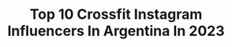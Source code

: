 ---
title: Top 10 Crossfit Instagram Influencers In Argentina In 2023
description: >-
  Find top crossfit Instagram influencers in Argentina in 2023. Most popular hashtags: #crossfit #fitness #fitnessgirl.
platform: Instagram
hits: 54
text_top: Identify the best Instagram accounts on inBeat.
text_bottom: Our platform aggregates 54 Instagram influencers like this in Argentina for you to connect with.
profiles:
  - username: "felixgomezactor"
    fullname: >-
      Félix Gómez
    bio: >-
      Rodando "Señor, dame paciencia"... 🎥 Actor 🎬 crossfitero🏋️ y amante de la Naturaleza🌲 contratacion@thinketers.com
    location: "Argentina"
    followers: 210481
    engagement: 619
    commentsToLikes: 0.023919
    id: ck6tulrquh2bu0j71hqje0jp2
    verified: true
    hashtags: "#tramuntana, #lacazatramuntana, #mylife, #moodoftheday"
  - username: "lolanoe.x"
    fullname: >-
      lola 🌹🌹
    bio: >-
      20☀️ Crossfit. 1st Fittest Teen in Argentina '18 🇦🇷 @amrap_cf @full.fitness.ok @bluedemonar
    location: "Argentina"
    followers: 16308
    engagement: 1269
    commentsToLikes: 0.009513
    id: ck8sz3wfan2lo0j78013kt74c
    verified: false
    hashtags: "#fitnessmotivation, #fitnessgirl, #fitness, #crossfit"
  - username: "inesmartinezok"
    fullname: >-
      A. Inés Martínez
    bio: >-
      🇺🇾 Presentadora deportes @subrayadouy - Canal 10 ⚽️🏀🏈🎾 Conductora 📺 marcafemeninauy - @directvsports ᖇOᑕᕼEᑎᔕE ☀️🌊 Crossfitera🏋🏻‍♀️ Twitter👇🏻
    location: "Argentina"
    followers: 45061
    engagement: 248
    commentsToLikes: 0.028921
    id: ckf5ojcz32hbr0j23e8520g34
    verified: false
    hashtags: "#flamengo, #bclamericas, #quimsa, #pinkteam"
  - username: "florfourcade_"
    fullname: >-
      Florencia Fourcade
    bio: >-
      • CrossFit • @reebokargentina • @bornprimitive • Personal Trainer • Model • 👉🏼 Planes de entrenamiento a Distancia. 📍Buenos Aires, Argentina
    location: "Argentina"
    followers: 64787
    engagement: 260
    commentsToLikes: 0.016576
    id: ck5zjbpkxhb2p0i14pmr4dyei
    verified: false
    hashtags: "#reecycled, #sporttheunexpected"
  - username: "anabt11"
    fullname: >-
      ANA HERNANDEZ💕
    bio: >-
      18. Venezolana🇻🇪/ Ex-gimnasta/ Crossfit athlete 🏋🏽‍♀️ TikTok: Anabt11 🎶 @rookiesathletes 🤸🏻‍♀️ @plcbox 🏠 @adesinc.ve ⚡️
    location: "Argentina"
    followers: 6367
    engagement: 861
    commentsToLikes: 0.024173
    id: ck8sx0wbxfucs0j78d6w3ov5s
    verified: false
    hashtags: "#adesflatgrip, #teamades, #pullups, #gimnastics"
  - username: "lucas_arceeee"
    fullname: >-
      Lucas Arce
    bio: >-
      | BA, Argentina, villa devoto 🇦🇷 2018 crossfit regional athlete 🏋🏽‍♂️ @amrap_cf @bluedemonar @1982.indumentaria @4mpisosdecaucho
    location: "Argentina"
    followers: 7877
    engagement: 672
    commentsToLikes: 0.015315
    id: ck14k8zteocj60i19mcbsljoe
    verified: false
    hashtags: "#buenowod, #laspesaspesan, #crossfitgames, #thunder"
  - username: "manu_cereigido"
    fullname: >-
      Manu Cereigido
    bio: >-
      🇦🇷ARGENTINA🔮24. 🏋️Crossfit athlete @calacatraining 🌟entrenadora personal y coach en @calacatraining
    location: "Argentina"
    followers: 7225
    engagement: 546
    commentsToLikes: 0.026944
    id: ck55ltn8v2ek00i11o5fr3da5
    verified: false
    hashtags: "#tbt"
  - username: "orianamartinezr"
    fullname: >-
      Oriana Martínez
    bio: >-
      #CarpeDiem 🌸| 🇻🇪->🇦🇷->🇧🇭 Crossfit Competitor & Coach🏋🏾‍♀️ Programas de entrenamiento online✨ 15%off @wodndone "Oriana15"
    location: "Argentina"
    followers: 12046
    engagement: 464
    commentsToLikes: 0.047434
    id: ck5zpqod9t5ts0i14usrh3aji
    verified: false
    hashtags: "#hardworkpaysoff, #crossfit, #fitnessgirl, #fitness"
  - username: "chinnireyes"
    fullname: >-
      Jenni Reyes
    bio: >-
      Crossfit Games athlete 17' Regional athlete 15'16'17'18' --Reebok Athlete--👑 Fittest en 🇦🇷 16'17' @bloodandheart_ 💪 ⚡Personal trainer⚡ •Be different•
    location: "Argentina"
    followers: 17014
    engagement: 208
    commentsToLikes: 0.023267
    id: ck5btksz1g53b0i11cbgf096h
    verified: false
    hashtags: "#training, #reebokathelete, #kbflow, #crossfit"
  - username: "delfiortuno"
    fullname: >-
      Delfi Ortuño
    bio: >-
      🇦🇷 ARG 🏋🏽‍♀️ 2 x CrossFit Games Athlete 🤸🏽‍♀️ Ex Gimnasta Selección Nacional 💫 ᴅᴇᴛᴇʀᴍɪɴᴀᴄɪᴏ́ɴ, ᴘᴇʀsᴇᴠᴇʀᴀɴᴄɪᴀ & ᴄᴏʀᴀᴊᴇ✨
    location: "Argentina"
    followers: 27452
    engagement: 630
    commentsToLikes: 0.024419
    id: ck0w5o10j4ldf0i19todat4e4
    verified: false
    hashtags: "#ad, #tbt"
---